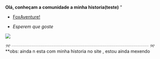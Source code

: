   **Olá, conheçam a comunidade a minha historia(teste)** "  
 
-  [FoxAventure!](https://arhalfox.github.io/FoxAventure/) 

- _Esperem que goste_

 ![](https://media.tenor.com/gSrfRHuAUCkAAAAj/gura-vtuber.gif)  

*୨୧ ┈┈┈┈┈┈┈┈┈┈┈┈┈┈┈┈┈┈┈┈┈┈┈┈┈┈┈┈┈┈┈ ୨୧*
**obs: ainda n esta com minha historia no site , estou ainda mexendo
